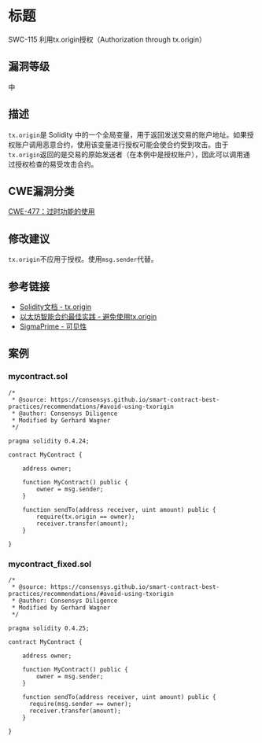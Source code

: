 # 标题

SWC-115 利用tx.origin授权（Authorization through tx.origin）

## 漏洞等级

中

## 描述

`tx.origin`是 Solidity 中的一个全局变量，用于返回发送交易的账户地址。如果授权账户调用恶意合约，使用该变量进行授权可能会使合约受到攻击。由于`tx.origin`返回的是交易的原始发送者（在本例中是授权账户），因此可以调用通过授权检查的易受攻击合约。

## CWE漏洞分类

[CWE-477：过时功能的使用](https://cwe.mitre.org/data/definitions/477.html)

## 修改建议

`tx.origin`不应用于授权。使用`msg.sender`代替。

## 参考链接

- [Solidity文档 - tx.origin](https://solidity.readthedocs.io/en/develop/security-considerations.html#tx-origin)
- [以太坊智能合约最佳实践 - 避免使用tx.origin](https://consensys.github.io/smart-contract-best-practices/development-recommendations/solidity-specific/tx-origin/)
- [SigmaPrime - 可见性](https://github.com/sigp/solidity-security-blog#tx-origin)

## 案例

### mycontract.sol

```solidity
/*
 * @source: https://consensys.github.io/smart-contract-best-practices/recommendations/#avoid-using-txorigin
 * @author: Consensys Diligence  
 * Modified by Gerhard Wagner
 */

pragma solidity 0.4.24;

contract MyContract {

    address owner;

    function MyContract() public {
        owner = msg.sender;
    }

    function sendTo(address receiver, uint amount) public {
        require(tx.origin == owner);
        receiver.transfer(amount);
    }

}
```

### mycontract_fixed.sol

```solidity
/*
 * @source: https://consensys.github.io/smart-contract-best-practices/recommendations/#avoid-using-txorigin
 * @author: Consensys Diligence
 * Modified by Gerhard Wagner
 */

pragma solidity 0.4.25;

contract MyContract {

    address owner;

    function MyContract() public {
        owner = msg.sender;
    }

    function sendTo(address receiver, uint amount) public {
      require(msg.sender == owner);
      receiver.transfer(amount);
    }

}

```
